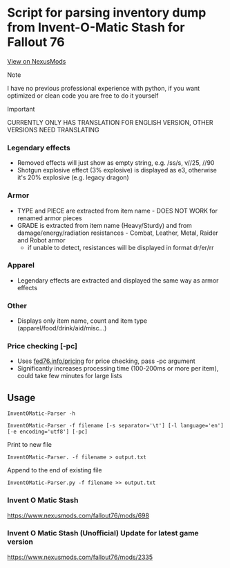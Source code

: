 # Script for parsing inventory dump from Invent-O-Matic Stash for Fallout 76

[View on NexusMods](https://www.nexusmods.com/fallout76/mods/2285)

> [!NOTE]
> I have no previous professional experience with python, if you want optimized or clean code you are free to do it yourself

> [!IMPORTANT]
> CURRENTLY ONLY HAS TRANSLATION FOR ENGLISH VERSION, OTHER VERSIONS NEED TRANSLATING 

### Legendary effects
- Removed effects will just show as empty string, e.g. /ss/s, v//25, //90
- Shotgun explosive effect (3% explosive) is displayed as e3, otherwise it's 20% explosive (e.g. legacy dragon)

### Armor
- TYPE and PIECE are extracted from item name - DOES NOT WORK for renamed armor pieces
- GRADE is extracted from item name (Heavy/Sturdy) and from damage/energy/radiation resistances - Combat, Leather, Metal, Raider and Robot armor
  - if unable to detect, resistances will be displayed in format dr/er/rr

### Apparel
- Legendary effects are extracted and displayed the same way as armor effects

### Other
- Displays only item name, count and item type (apparel/food/drink/aid/misc...)

### Price checking [-pc]
- Uses [fed76.info/pricing](https://fed76.info/pricing) for price checking, pass -pc argument
- Significantly increases processing time (100-200ms or more per item), could take few minutes for large lists


## Usage
```
InventOMatic-Parser -h

InventOMatic-Parser -f filename [-s separator='\t'] [-l language='en'] [-e encoding='utf8'] [-pc]
```

Print to new file
```
InventOMatic-Parser. -f filename > output.txt
```

Append to the end of existing file
```
InventOMatic-Parser.py -f filename >> output.txt
```

### Invent O Matic Stash
https://www.nexusmods.com/fallout76/mods/698


### Invent O Matic Stash (Unofficial) Update for latest game version
https://www.nexusmods.com/fallout76/mods/2335
